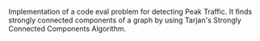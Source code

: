 Implementation of a code eval problem for detecting Peak Traffic. It finds strongly connected components of a graph by using Tarjan's Strongly Connected Components Algorithm.
